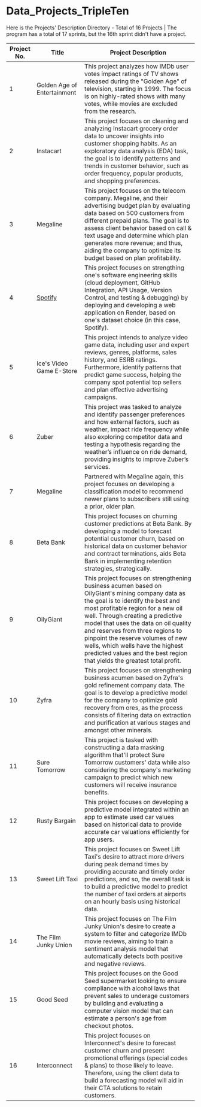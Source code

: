 # Data_Projects_TripleTen
Here is the Projects' Description Directory - Total of 16 Projects | The program has a total of 17 sprints,  but the 16th sprint didn't have a project. 

|  Project No.  |     Title     | Project Description |
| ------------- | ------------- | ------------------- |
| 1  | Golden Age of Entertainment  | This project analyzes how IMDb user votes impact ratings of TV shows released during the "Golden Age" of television, starting in 1999. The focus is on highly-rated shows with many votes, while movies are excluded from the research. |
| 2  | Instacart | This project focuses on cleaning and analyzing Instacart grocery order data to uncover insights into customer shopping habits. As an exploratory data analysis (EDA) task, the goal is to identify patterns and trends in customer behavior, such as order frequency, popular products, and shopping preferences. |
| 3 | Megaline | This project focuses on the telecom company. Megaline, and their advertising budget plan by evaluating data based on 500 customers from different prepaid plans. The goal is to assess client behavior based on call & text usage and determine which plan generates more revenue; and thus, aiding the company to optimize its budget based on plan profitability. |
| 4 | [Spotify]([url](https://github.com/AmbitiousRabbit/S4-Web-App-Project))  | This project focuses on strengthing one's software engineering skills (cloud deployment, GitHub Integration, API Usage, Version Control, and testing & debugging) by deploying and developing a web application on Render, based on one's dataset choice (in this case, Spotify). |
| 5 | Ice's Video Game E-Store | This project intends to analyze video game data, including user and expert reviews, genres, platforms, sales history, and ESRB ratings. Furthermore, identify patterns that predict game success, helping the company spot potential top sellers and plan effective advertising campaigns. |
| 6 | Zuber  | This project was tasked to analyze and identify passenger preferences and how external factors, such as weather, impact ride frequency while also exploring competitor data and testing a hypothesis regarding the weather’s influence on ride demand, providing insights to improve Zuber’s services. |
| 7 | Megaline  | Partnered with Megaline again, this project focuses on developing a classification model to recommend newer plans to subscribers still using a prior, older plan. |
| 8 | Beta Bank | This project focuses on churning customer predictions at Beta Bank. By developing a model to forecast potential customer churn, based on historical data on customer behavior and contract terminations, aids Beta Bank in implementing retention strategies, strategically. |
| 9  | OilyGiant  | This project focuses on strengthening business acumen based on OilyGiant's mining company data as the goal is to identify the best and most profitable region for a new oil well. Through creating a predictive model that uses the data on oil quality and reserves from three regions to pinpoint the reserve volumes of new wells, which wells have the highest predicted values and the best region that yields the greatest total profit. |
| 10  | Zyfra  | This project focuses on strengthening business acumen based on Zyfra's gold refinement company data. The goal is to develop a predictive model for the company to optimize gold recovery from ores, as the process consists of filtering data on extraction and purification at various stages and amongst other minerals. |
| 11  | Sure Tomorrow  | This project is tasked with constructing a data masking algorithm that'll protect Sure Tomorrow customers' data while also considering the company's marketing campaign to predict which new customers will receive insurance benefits. |
| 12  | Rusty Bargain | This project focuses on developing a predictive model integrated within an app to estimate used car values based on historical data to provide accurate car valuations efficiently for app users. |
| 13  | Sweet Lift Taxi | This project focuses on Sweet Lift Taxi's desire to attract more drivers during peak demand times by providing accurate and timely order predictions, and so, the overall task is to build a predictive model to predict the number of taxi orders at airports on an hourly basis using historical data. |
| 14  | The Film Junky Union | This project focuses on The Film Junky Union's desire to create a system to filter and categorize IMDb movie reviews, aiming to train a sentiment analysis model that automatically detects both positive and negative reviews. |
| 15  | Good Seed | This project focuses on the Good Seed supermarket looking to ensure compliance with alcohol laws that prevent sales to underage customers by building and evaluating a computer vision model that can estimate a person's age from checkout photos. |
| 16  | Interconnect | This project focuses on Interconnect's desire to forecast customer churn and present promotional offerings (special codes & plans) to those likely to leave. Therefore, using the client data to build a forecasting model will aid in their CTA solutions to retain customers. |
